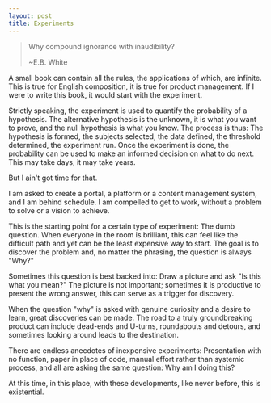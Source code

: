 ```yaml
---
layout: post
title: Experiments
---
```


>
> Why compound ignorance with inaudibility?
>
> ~E.B. White

A small book can contain all the rules, the applications of which, are infinite.  This is true for English composition, it is true for product management.  If I were to write this book, it would start with the experiment.

Strictly speaking, the experiment is used to quantify the probability of a hypothesis.  The alternative hypothesis is the unknown, it is what you want to prove, and the null hypothesis is what you know.  The process is thus:  The hypothesis is formed, the subjects selected, the data defined, the threshold determined, the experiment run.  Once the experiment is done, the probability can be used to make an informed decision on what to do next.  This may take days, it may take years.  

But I ain't got time for that.

I am asked to create a portal, a platform or a content management system, and I am behind schedule.  I am compelled to get to work, without a problem to solve or a vision to achieve.

This is the starting point for a certain type of experiment:  The dumb question.  When everyone in the room is brilliant, this can feel like the difficult path and yet can be the least expensive way to start.  The goal is to discover the problem and, no matter the phrasing, the question is always "Why?"

Sometimes this question is best backed into:  Draw a picture and ask "Is this what you mean?"  The picture is not important; sometimes it is productive to present the wrong answer, this can serve as a trigger for discovery.

When the question "why" is asked with genuine curiosity and a desire to learn, great discoveries can be made.  The road to a truly groundbreaking product can include dead-ends and U-turns, roundabouts and detours, and sometimes looking around leads to the destination.

There are endless anecdotes of inexpensive experiments:  Presentation with no function, paper in place of code, manual effort rather than systemic process, and all are asking the same question:  Why am I doing this?

At this time, in this place, with these developments, like never before, this is existential.
